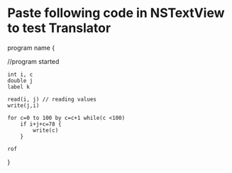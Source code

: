 # Paste following code in NSTextView to test Translator

program name {

//program started

	int i, c
	double j
	label k

	read(i, j) // reading values
	write(j,i) 

	for c=0 to 100 by c=c+1 while(c <100) 
		if i+j+c=78 {
			write(c)
		}

	rof 

}
